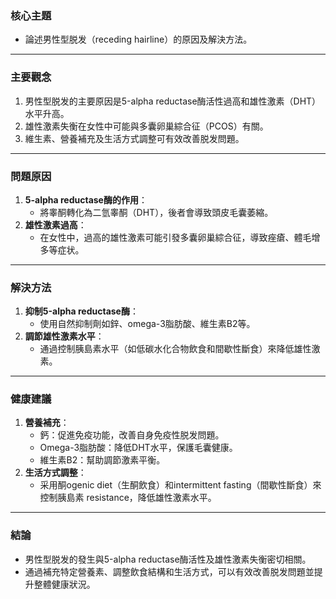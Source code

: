 ### 核心主題  
- 論述男性型脱发（receding hairline）的原因及解決方法。

---

### 主要觀念  
1. 男性型脱发的主要原因是5-alpha reductase酶活性過高和雄性激素（DHT）水平升高。  
2. 雄性激素失衡在女性中可能與多囊卵巢綜合征（PCOS）有關。  
3. 維生素、營養補充及生活方式調整可有效改善脱发問題。

---

### 問題原因  
1. **5-alpha reductase酶的作用**：  
   - 將睾酮轉化為二氫睾酮（DHT），後者會導致頭皮毛囊萎縮。  
2. **雄性激素過高**：  
   - 在女性中，過高的雄性激素可能引發多囊卵巢綜合征，導致痤瘡、體毛增多等症状。  

---

### 解決方法  
1. **抑制5-alpha reductase酶**：  
   - 使用自然抑制劑如鋅、omega-3脂肪酸、維生素B2等。  
2. **調節雄性激素水平**：  
   - 通過控制胰島素水平（如低碳水化合物飲食和間歇性斷食）來降低雄性激素。  

---

### 健康建議  
1. **營養補充**：  
   - 鈣：促進免疫功能，改善自身免疫性脱发問題。  
   - Omega-3脂肪酸：降低DHT水平，保護毛囊健康。  
   - 維生素B2：幫助調節激素平衡。  
2. **生活方式調整**：  
   - 采用酮ogenic diet（生酮飲食）和intermittent fasting（間歇性斷食）來控制胰島素 resistance，降低雄性激素水平。  

---

### 結論  
- 男性型脱发的發生與5-alpha reductase酶活性及雄性激素失衡密切相關。  
- 通過補充特定營養素、調整飲食結構和生活方式，可以有效改善脱发問題並提升整體健康狀況。